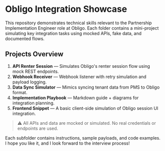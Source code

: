 # Obligo Integration Showcase

This repository demonstrates technical skills relevant to the Partnership Implementation Engineer role at Obligo. Each folder contains a mini-project simulating key integration tasks using mocked APIs, fake data, and documented flows.

## Projects Overview

1. **API Renter Session** — Simulates Obligo's renter session flow using mock REST endpoints.
2. **Webhook Receiver** — Webhook listener with retry simulation and payload logging.
3. **Data Sync Simulator** — Mimics syncing tenant data from PMS to Obligo format.
4. **Implementation Playbook** — Markdown guide + diagrams for integration planning.
5. **Frontend Snippet** — A basic client-side simulation of Obligo session UI integration.

> ⚠️ All APIs and data are mocked or simulated. No real credentials or endpoints are used.

Each subfolder contains instructions, sample payloads, and code examples. I hope you like it, and I look forward to the interview process!
